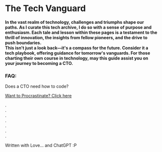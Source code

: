 # The Tech Vanguard

#### In the vast realm of technology, challenges and triumphs shape our paths. As I curate this tech archive, I do so with a sense of purpose and enthusiasm. Each tale and lesson within these pages is a testament to the thrill of innovation, the insights from fellow pioneers, and the drive to push boundaries.<br />This isn't just a look back—it's a compass for the future. Consider it a tech playbook, offering guidance for tomorrow's vanguards. For those charting their own course in technology, may this guide assist you on your journey to becoming a CTO.





### FAQ:

Does a CTO need how to code?

[Want to Procrastinate? Click here](https://www.google.com)

.<br />
.<br />
.<br />
.<br />
.<br />
.<br />
.<br />

Written with Love... and ChatGPT :P 
